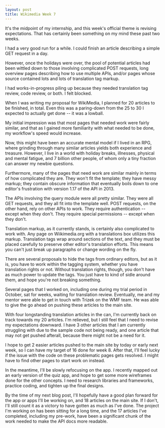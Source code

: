 ```yaml
---
layout: post
title: Wikimedia Week 7
---
```


It's the midpoint of my internship, and this week's official theme is revising expectations. That has certainly been something on my mind these past two weeks. 

I had a very good run for a while. I could finish an article describing a simple GET request in a day.

However, once the holidays were over, the pool of potential articles had been wittled down to those involving complicated POST requests, long overview pages describing how to use multiple APIs, and/or pages whose source contained lots and lots of translation tag markup. 

I had works-in-progress piling up because they needed translation tag review, code review, or both. I felt blocked.

When I was writing my proposal for WikiMedia, I planned for 20 articles to be finished, in total. Even this was a paring-down from the 25 to 30 I expected to actually get done -- it was a lowball.

My initial impression was that most pages that needed work were fairly similar, and that as I gained more familiarity with what needed to be done, my workflow's speed would increase. 

Now, this might have been an accurate mental model if I lived in an RPG, where grinding through many similar articles yields both experience and treasure. However, I live in a world with holiday breaks, illnesses, physical and mental fatigue, and 7 billion other people, of whom only a tiny fraction can answer my newbie questions. 

Furthermore, many of the pages that need work are similar mainly in terms of how complicated they are. They won't fit the template; they have messy markup; they contain obscure information that eventually boils down to one editor's frustration with version 1.17 of the API in 2013. 

The APIs involving the query module were all pretty similar. They were all GET requests, and they all fit into the template well. POST requests, on the other hand, rely on other APIs to work. They require authentication -- except when they don't. They require special permissions -- except when they don't. 

Translation markup, as it currently stands, is certainly also complicated to work with. Any page on Wiikimedia.org with a translations box utilizes this markup. Translation tags wrap around sections of the text, and they must be placed carefully to preserve other editor's translation efforts. This means you can't just break up paragraphs or change wording on the fly. 

There are several proposals to hide the tags from ordinary editors, but as it is, you have to work within the tagging system, whether you have translation rights or not. Without translation rights, though, you don't have as much power to update the tags. You just have to kind of sidle around them, and hope you're not breaking something.

Several pages that I worked on, including one during my trial period in October, sat for weeks, waiting for translation review. Eventually, me and my mentor were able to get in touch with Trizek on the WMF team. He was able to give the go ahead on pushing these articles to the main site.

With four longstanding translation articles in the can, I'm currently back on track towards my 20 articles. I'm relieved, but I still feel that I need to revise my expectations downward. I have 3 other articles that I am currently struggling with due to the sample code not being ready, and one article that may not get pushed afterall, because there might not be a need for it.

I hope to get 2 easier articles pushed to the main site by today or early next week, so I can have my target of 16 done for week 8. After that, I'll feel lucky if the issue with the code on these problematic pages gets resolved. I might have to find other pages to start work on instead.

In the meantime, I'll be slowly refocusing on the app. I recently mapped out an early version of the quiz app, and hope to get some more wireframes done for the other concepts. I need to research libraries and frameworks, practice coding, and tighten up the final designs.

By the time of my next blog post, I'll hopefully have a good plan forward for the app or apps I'll be working on, and 18 articles on the main site. If I don't, I'll still count it as a victory to have gotten as much as I've done. The project I'm working on has been sitting for a long time, and the 17 articles I've completed, including my pre-work, have been a significant chunk of the work needed to make the API docs more readable.
